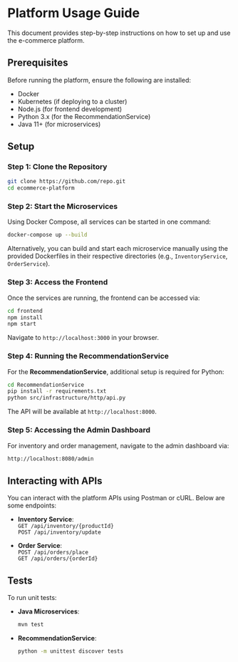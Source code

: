 # Platform Usage Guide

This document provides step-by-step instructions on how to set up and use the e-commerce platform.

## Prerequisites

Before running the platform, ensure the following are installed:

- Docker
- Kubernetes (if deploying to a cluster)
- Node.js (for frontend development)
- Python 3.x (for the RecommendationService)
- Java 11+ (for microservices)

## Setup

### Step 1: Clone the Repository

```bash
git clone https://github.com/repo.git
cd ecommerce-platform
```

### Step 2: Start the Microservices

Using Docker Compose, all services can be started in one command:

```bash
docker-compose up --build
```

Alternatively, you can build and start each microservice manually using the provided Dockerfiles in their respective directories (e.g., `InventoryService`, `OrderService`).

### Step 3: Access the Frontend

Once the services are running, the frontend can be accessed via:

```bash
cd frontend
npm install
npm start
```

Navigate to `http://localhost:3000` in your browser.

### Step 4: Running the RecommendationService

For the **RecommendationService**, additional setup is required for Python:

```bash
cd RecommendationService
pip install -r requirements.txt
python src/infrastructure/http/api.py
```

The API will be available at `http://localhost:8000`.

### Step 5: Accessing the Admin Dashboard

For inventory and order management, navigate to the admin dashboard via:

```bash
http://localhost:8080/admin
```

## Interacting with APIs

You can interact with the platform APIs using Postman or cURL. Below are some endpoints:

- **Inventory Service**:  
  `GET /api/inventory/{productId}`  
  `POST /api/inventory/update`

- **Order Service**:  
  `POST /api/orders/place`  
  `GET /api/orders/{orderId}`

## Tests

To run unit tests:

- **Java Microservices**:

  ```bash
  mvn test
  ```

- **RecommendationService**:
  
  ```bash
  python -m unittest discover tests
  ```
